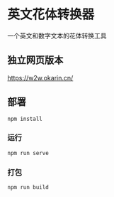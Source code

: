 
# 英文花体转换器

一个英文和数字文本的花体转换工具

## 独立网页版本
https://w2w.okarin.cn/


## 部署
```
npm install
```

### 运行
```
npm run serve
```

### 打包
```
npm run build
```
